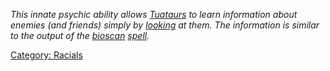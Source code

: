 *This innate psychic ability allows [Tuataurs](Tuataurs "wikilink") to
learn information about enemies (and friends) simply by
[looking](Look "wikilink") at them. The information is similar to the
output of the [bioscan](Bioscan "wikilink")
[spell](:Category:_Spells "wikilink").*

[Category: Racials](Category:_Racials "wikilink")
